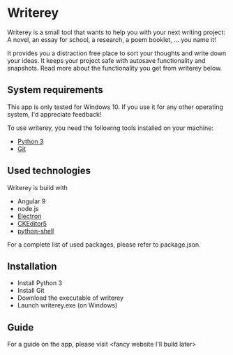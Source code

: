 # Writerey

Writerey is a small tool that wants to help you with your next writing project:  A novel, an essay for school, a research, a poem booklet, ... you name it!

It provides you a distraction free place to sort your thoughts and write down your ideas. It keeps your project safe with autosave functionality and snapshots. Read more about the functionality you get from writerey below.

## System requirements

This app is only tested for Windows 10. If you use it for any other operating system, I'd appreciate feedback!

To use writerey, you need the following tools installed on your machine:

- [Python 3](https://www.python.org/downloads/)
- [Git](https://git-scm.com/downloads)


## Used technologies 

Writerey is build with

- Angular 9
- node.js
- [Electron](https://www.electronjs.org/)
- [CKEditor5](https://ckeditor.com/ckeditor-5/)
- [python-shell](https://github.com/extrabacon/python-shell)


For a complete list of used packages, please refer to package.json.

## Installation

- Install Python 3
- Install Git 
- Download the executable of writerey
- Launch writerey.exe (on Windows)

## Guide

For a guide on the app, please visit <fancy website I'll build later>